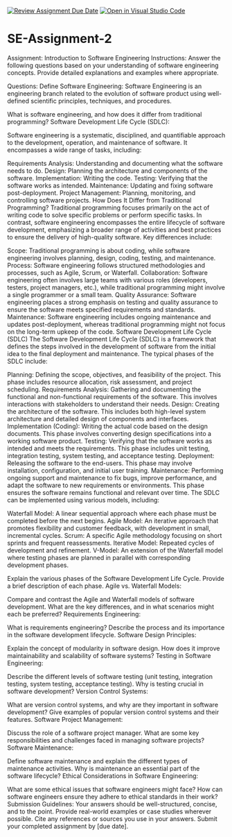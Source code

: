 [![Review Assignment Due Date](https://classroom.github.com/assets/deadline-readme-button-24ddc0f5d75046c5622901739e7c5dd533143b0c8e959d652212380cedb1ea36.svg)](https://classroom.github.com/a/-ucQIGTc)
[![Open in Visual Studio Code](https://classroom.github.com/assets/open-in-vscode-718a45dd9cf7e7f842a935f5ebbe5719a5e09af4491e668f4dbf3b35d5cca122.svg)](https://classroom.github.com/online_ide?assignment_repo_id=15194136&assignment_repo_type=AssignmentRepo)
# SE-Assignment-2
Assignment: Introduction to Software Engineering
Instructions:
Answer the following questions based on your understanding of software engineering concepts. Provide detailed explanations and examples where appropriate.

Questions:
Define Software Engineering: 
Software Engineering is an engineering branch related to the evolution of software product using well-defined scientific principles, techniques, and procedures.

What is software engineering, and how does it differ from traditional programming?
Software Development Life Cycle (SDLC):

Software engineering is a systematic, disciplined, and quantifiable approach to the development, operation, and maintenance of software. It encompasses a wide range of tasks, including:

Requirements Analysis: Understanding and documenting what the software needs to do.
Design: Planning the architecture and components of the software.
Implementation: Writing the code.
Testing: Verifying that the software works as intended.
Maintenance: Updating and fixing software post-deployment.
Project Management: Planning, monitoring, and controlling software projects.
How Does It Differ from Traditional Programming?
Traditional programming focuses primarily on the act of writing code to solve specific problems or perform specific tasks. In contrast, software engineering encompasses the entire lifecycle of software development, emphasizing a broader range of activities and best practices to ensure the delivery of high-quality software. Key differences include:

Scope: Traditional programming is about coding, while software engineering involves planning, design, coding, testing, and maintenance.
Process: Software engineering follows structured methodologies and processes, such as Agile, Scrum, or Waterfall.
Collaboration: Software engineering often involves large teams with various roles (developers, testers, project managers, etc.), while traditional programming might involve a single programmer or a small team.
Quality Assurance: Software engineering places a strong emphasis on testing and quality assurance to ensure the software meets specified requirements and standards.
Maintenance: Software engineering includes ongoing maintenance and updates post-deployment, whereas traditional programming might not focus on the long-term upkeep of the code.
Software Development Life Cycle (SDLC)
The Software Development Life Cycle (SDLC) is a framework that defines the steps involved in the development of software from the initial idea to the final deployment and maintenance. The typical phases of the SDLC include:

Planning: Defining the scope, objectives, and feasibility of the project. This phase includes resource allocation, risk assessment, and project scheduling.
Requirements Analysis: Gathering and documenting the functional and non-functional requirements of the software. This involves interactions with stakeholders to understand their needs.
Design: Creating the architecture of the software. This includes both high-level system architecture and detailed design of components and interfaces.
Implementation (Coding): Writing the actual code based on the design documents. This phase involves converting design specifications into a working software product.
Testing: Verifying that the software works as intended and meets the requirements. This phase includes unit testing, integration testing, system testing, and acceptance testing.
Deployment: Releasing the software to the end-users. This phase may involve installation, configuration, and initial user training.
Maintenance: Performing ongoing support and maintenance to fix bugs, improve performance, and adapt the software to new requirements or environments. This phase ensures the software remains functional and relevant over time.
The SDLC can be implemented using various models, including:

Waterfall Model: A linear sequential approach where each phase must be completed before the next begins.
Agile Model: An iterative approach that promotes flexibility and customer feedback, with development in small, incremental cycles.
Scrum: A specific Agile methodology focusing on short sprints and frequent reassessments.
Iterative Model: Repeated cycles of development and refinement.
V-Model: An extension of the Waterfall model where testing phases are planned in parallel with corresponding development phases.

Explain the various phases of the Software Development Life Cycle. Provide a brief description of each phase.
Agile vs. Waterfall Models:

Compare and contrast the Agile and Waterfall models of software development. What are the key differences, and in what scenarios might each be preferred?
Requirements Engineering:

What is requirements engineering? Describe the process and its importance in the software development lifecycle.
Software Design Principles:

Explain the concept of modularity in software design. How does it improve maintainability and scalability of software systems?
Testing in Software Engineering:

Describe the different levels of software testing (unit testing, integration testing, system testing, acceptance testing). Why is testing crucial in software development?
Version Control Systems:

What are version control systems, and why are they important in software development? Give examples of popular version control systems and their features.
Software Project Management:

Discuss the role of a software project manager. What are some key responsibilities and challenges faced in managing software projects?
Software Maintenance:

Define software maintenance and explain the different types of maintenance activities. Why is maintenance an essential part of the software lifecycle?
Ethical Considerations in Software Engineering:

What are some ethical issues that software engineers might face? How can software engineers ensure they adhere to ethical standards in their work?
Submission Guidelines:
Your answers should be well-structured, concise, and to the point.
Provide real-world examples or case studies wherever possible.
Cite any references or sources you use in your answers.
Submit your completed assignment by [due date].
